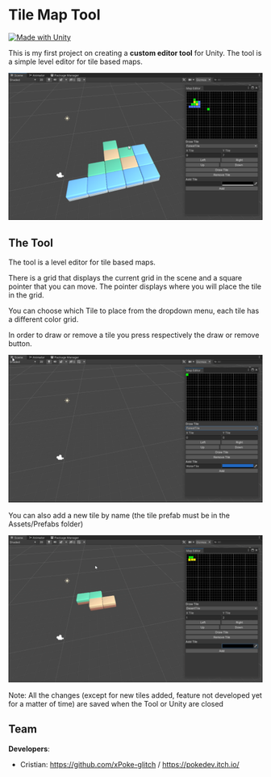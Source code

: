 # Tile Map Tool
[![Made with Unity](https://img.shields.io/badge/Made%20with-Unity-57b9d3.svg?style=flat&logo=unity)](https://www.unity.com)

This is my first project on creating a **custom editor tool** for Unity.
The tool is a simple level editor for tile based maps.

<img src="https://github.com/xPoke-glitch/Tile-Map-Tool/blob/main/Screenshots/screen.png" width="750">

## The Tool

The tool is a level editor for tile based maps.

There is a grid that displays the current grid in the scene and a square pointer that you can move.
The pointer displays where you will place the tile in the grid. 

You can choose which Tile to place from the dropdown menu, each tile has a different color grid.

In order to draw or remove a tile you press respectively the draw or remove button.

<img src="https://github.com/xPoke-glitch/Tile-Map-Tool/blob/main/Screenshots/draw-tile.gif" width="750">

You can also add a new tile by name (the tile prefab must be in the Assets/Prefabs folder)

<img src="https://github.com/xPoke-glitch/Tile-Map-Tool/blob/main/Screenshots/add-tile.gif" width="750">

Note: All the changes (except for new tiles added, feature not developed yet for a matter of time) are saved when the Tool or Unity are closed

## Team

**Developers**:
* Cristian: https://github.com/xPoke-glitch / https://pokedev.itch.io/
